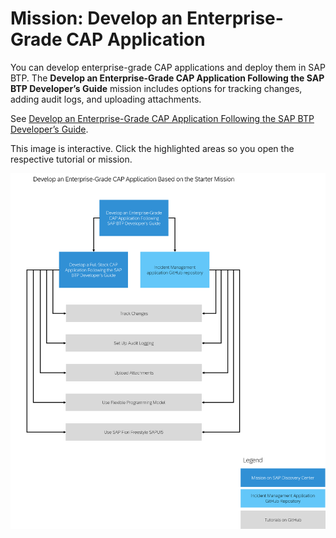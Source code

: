 <!-- loiob5be78656d614f91bf436d6b93b593e4 -->

# Mission: Develop an Enterprise-Grade CAP Application

You can develop enterprise-grade CAP applications and deploy them in SAP BTP. The **Develop an Enterprise-Grade CAP Application Following the SAP BTP Developer’s Guide** mission includes options for tracking changes, adding audit logs, and uploading attachments.

See [Develop an Enterprise-Grade CAP Application Following the SAP BTP Developer’s Guide](https://discovery-center.cloud.sap/protected/index.html#/missiondetail/4431/4717/).



This image is interactive. Click the highlighted areas so you open the respective tutorial or mission.

![A flowchart illustrating the development of an enterprise-grade CAP application, connecting foundational missions (blue), a reference GitHub repository (light blue), and specific feature tutorials (gray).](images/Mission_Develop_an_Enterprise-Grade_CAP_Application_Following_the_SAP_BTP_Developer_s_Guide_43b74ca.png)